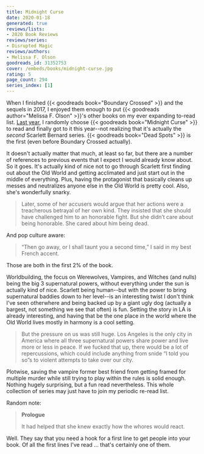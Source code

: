 ```yaml
---
title: Midnight Curse
date: 2020-01-18
generated: true
reviews/lists:
- 2020 Book Reviews
reviews/series:
- Disrupted Magic
reviews/authors:
- Melissa F. Olson
goodreads_id: 31352753
cover: /embeds/books/midnight-curse.jpg
rating: 5
page_count: 294
series_index: [1]
---
```

When I finished {{< goodreads book="Boundary Crossed" >}} and the sequels in 2017, I enjoyed them enough to put {{< goodreads author="Melissa F. Olson" >}}'s other books on my ever expanding to-read list. [Last year](https://blog.jverkamp.com/2019/01/01/2019-reading-list/), I randomly choose {{< goodreads book="Midnight Curse" >}} to read and finally got to it this year--not realizing that it's actually the _second_ Scarlett Bernard series. {{< goodreads book="Dead Spots" >}} is the first (even before Boundary Crossed actually).  

It doesn't actually matter that much, at least so far, but there are a number of references to previous events that I expect I would already know about. So it goes. It's actually kind of nice not to go through Scarlett first finding out about the Old World and getting acclimated and just start out in the middle of everything. Plus, having the protagonist that basically cleans up messes and neutralizes anyone else in the Old World is pretty cool. Also, she's wonderfully snarky.  

<!--more-->

> Later, some of her accusers would argue that her actions were a treacherous betrayal of her own kind. They insisted that she should have challenged him to an honorable fight. But she didn’t care about being honorable. She cared about him being dead.

And pop culture aware:  

> “Then go away, or I shall taunt you a second time,” I said in my best French accent.

Those are both in the first 2% of the book.  

Worldbuilding, the focus on Werewolves, Vampires, and Witches (and nulls) being the big 3 supernatural powers, without everything under the sun is actually kind of nice. Scarlett being human--but with the power to bring supernatural baddies down to her level--is an interesting twist I don't think I've seen otherwhere and being backed up by a giant ugly dog (actually a bargest, not something we see that often) is fun. Setting the story in LA is already interesting, and having that be the one place in the world where the Old World lives mostly in harmony is a cool setting.  

> But the pressure on us was still huge. Los Angeles is the only city in America where all three supernatural powers share power and live more or less in peace. If we fucked that up, there would be a lot of repercussions, which could include anything from snide “I told you so”s to violent attempts to take over our city.

Plotwise, saving the vampire former best friend from getting framed for multiple murder while still trying to play within the rules is solid enough. Nothing hugely surprising, but a fun read nevertheless. This whole collection of series may just have to join my periodic re-read list.  

Random note:  

> **Prologue**  
>
>  It had helped that she knew exactly how the whores would react.  

Well. They say that you need a hook for a first line to get people into your book. Of all the first lines I've read ... that's certainly one of them.